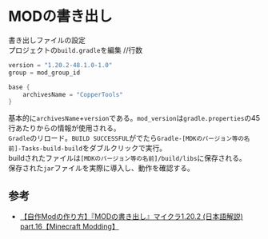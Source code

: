 # MODの書き出し

書き出しファイルの設定  
プロジェクトの`build.gradle`を編集 //行数  

```gradle
version = "1.20.2-48.1.0-1.0"
group = mod_group_id

base {
    archivesName = "CopperTools"
}
```

基本的に`archivesName`+`version`である。`mod_version`は`gradle.properties`の45行あたりからの情報が使用される。  
`Gradle`のリロード。`BUILD SUCCESSFUL`がでたら`Gradle-[MDKのバージョン等の名前]-Tasks-build-build`をダブルクリックで実行。  
buildされたファイルは`[MDKのバージョン等の名前]/build/libs`に保存される。  
保存された`jar`ファイルを実際に導入し、動作を確認する。

## 参考

- [【自作Modの作り方】『MODの書き出し』マイクラ1.20.2 (日本語解説) part.16【Minecraft Modding】](https://youtu.be/cWL8cTTRcp0?si=McrbJXxEULOwlYPp)
